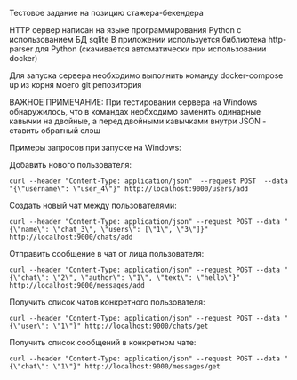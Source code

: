 Тестовое задание на позицию стажера-бекендера

HTTP сервер написан на языке программирования Python с использованием БД sqlite
В приложении используется библиотека http-parser для Python (скачивается автоматически при использовании docker)

Для запуска сервера необходимо выполнить команду docker-compose up из корня моего git репозитория


ВАЖНОЕ ПРИМЕЧАНИЕ:
При тестировании сервера на Windows обнаружилось, что в командах необходимо заменить одинарные кавычки на двойные, а перед двойными кавычками внутри JSON - ставить обратный слэш

Примеры запросов при запуске на Windows:

Добавить нового пользователя:
```
curl --header "Content-Type: application/json"  --request POST  --data "{\"username\": \"user_4\"}" http://localhost:9000/users/add
```
Создать новый чат между пользователями:
```
curl --header "Content-Type: application/json" --request POST --data "{\"name\": \"chat_3\", \"users\": [\"1\", \"3\"]}" http://localhost:9000/chats/add
```
Отправить сообщение в чат от лица пользователя:
```
curl --header "Content-Type: application/json" --request POST --data "{\"chat\": \"2\", \"author\": \"1\", \"text\": \"hello\"}" http://localhost:9000/messages/add
```
Получить список чатов конкретного пользователя:
```
curl --header "Content-Type: application/json" --request POST --data "{\"user\": \"1\"}" http://localhost:9000/chats/get
```
Получить список сообщений в конкретном чате:
```
curl --header "Content-Type: application/json" --request POST --data "{\"chat\": \"1\"}" http://localhost:9000/messages/get

```